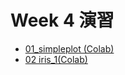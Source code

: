# Week 4 演習
  - [01_simpleplot (Colab)](https://colab.research.google.com/drive/1g_HSWFhffctPI8X6OzSfntiL0QmAyWDd?usp=sharing)
  - [02 iris_1(Colab)](https://colab.research.google.com/drive/1XdPCgefINQwWLWIgnjuQiuzoDRzpmAH9?usp=sharing)
